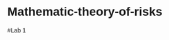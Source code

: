 # Mathematic-theory-of-risks

#Lab 1

<!DOCTYPE html>
<html lang="uk">
<head>
    <meta charset="UTF-8">
    <meta name="viewport" content="width=device-width, initial-scale=1.0">
    <title>Рішення про пікнік</title>
    <style>
        body {
            font-family: Arial, sans-serif;
            margin: 20px;
        }

        h2 {
            text-align: center;
        }

        .form-container {
            display: flex;
            justify-content: center;
            margin-bottom: 20px;
        }

        .form-container input {
            margin-right: 10px;
            padding: 5px;
        }

        canvas {
            display: block;
            margin: 0 auto;
        }

        #decision {
            text-align: center;
            margin-top: 20px;
            font-size: 18px;
            font-weight: bold;
        }
    </style>
</head>
<body>

    <h2>Рішення про пікнік: Ліс чи Місто?</h2>

    <div class="form-container">
        <div>
            <label for="probability">Ймовірність дощу (від 0 до 1):</label>
            <input type="number" id="probability" min="0" max="1" step="0.1" value="0.5">
        </div>
        <button onclick="updateGraph()">Оновити графік</button>
    </div>

    <canvas id="picnicChart" width="600" height="400"></canvas>

    <div id="decision"></div>

    <script src="https://cdn.jsdelivr.net/npm/chart.js"></script>
    <script>
        // Вихідні корисності для лісу та міста
        const forestUtilities = {
            'дуже погано': 0,
            'погано': 3,
            'посередньо': 5,
            'чудово': 8
        };

        const cityUtilities = {
            'дуже погано': 1,
            'погано': 4,
            'посередньо': 6,
            'чудово': 7
        };

        // Функція для обчислення корисності
        function calculateUtility(probability, utilityMap) {
            return utilityMap['дуже погано'] * (1 - probability) + utilityMap['чудово'] * probability;
        }

        // Створення початкового графіка
        const ctx = document.getElementById('picnicChart').getContext('2d');
        const picnicChart = new Chart(ctx, {
            type: 'line',
            data: {
                labels: [0.0, 0.1, 0.2, 0.3, 0.4, 0.5, 0.6, 0.7, 0.8, 0.9, 1.0],
                datasets: [
                    {
                        label: 'Ліс',
                        data: [],
                        borderColor: 'purple',
                        fill: false
                    },
                    {
                        label: 'Місто',
                        data: [],
                        borderColor: 'blue',
                        fill: false
                    }
                ]
            },
            options: {
                scales: {
                    x: {
                        title: {
                            display: true,
                            text: 'Ймовірність дощу'
                        }
                    },
                    y: {
                        title: {
                            display: true,
                            text: 'Корисність'
                        },
                        suggestedMin: 0,
                        suggestedMax: 10
                    }
                }
            }
        });

        // Оновлення даних графіка та рішення
        function updateGraph() {
            const probability = parseFloat(document.getElementById('probability').value);

            let forestData = [];
            let cityData = [];

            // Обчислення даних для графіка
            for (let i = 0; i <= 1; i += 0.1) {
                forestData.push(calculateUtility(i, forestUtilities));
                cityData.push(calculateUtility(i, cityUtilities));
            }

            // Оновлення даних на графіку
            picnicChart.data.datasets[0].data = forestData;
            picnicChart.data.datasets[1].data = cityData;
            picnicChart.update();

            // Обчислення рішення на основі вибраної ймовірності
            const forestUtility = calculateUtility(probability, forestUtilities);
            const cityUtility = calculateUtility(probability, cityUtilities);
            const decisionElement = document.getElementById('decision');

            if (forestUtility > cityUtility) {
                decisionElement.textContent = 'Краще піти до лісу!';
            } else if (forestUtility < cityUtility) {
                decisionElement.textContent = 'Краще залишитися в місті!';
            } else {
                decisionElement.textContent = 'Обидва варіанти однаково добрі!';
            }
        }

        // Початкове відображення графіка
        updateGraph();
    </script>

</body>
</html>

Result: 
![Image alt](https://github.com/Ingridhildy/Mathematic-theory-of-risks/blob/main/1.png)
![Image alt](https://github.com/Ingridhildy/Mathematic-theory-of-risks/blob/main/2.png)
![Image alt](https://github.com/Ingridhildy/Mathematic-theory-of-risks/blob/main/4.png)

#Lab 2

#Завдання 8:  Орендне підприємство, яке виробляє м’які куточки в великому асортименті, має можливість укласти дві різні угоди: першу угоду з фірмою в цьому ж місті, другу – з фірмою іншого міста, але з більш вигідними поставками. Можливі два варіанти прибутку при виборі першої фірми: 9000 гривень, якщо фірма буде мати змогу вкласти нову угоду, 7000 гривень , якщо це буде одинична поставка. При виборі другої фірми: 13000 гривень та 7500 гривень з урахуванням поставок. Результати та відповідні їм ймовірності наведені в таблиці. Вибрати найменш ризиковане рішення та оцінити величину ризику.
![Image alt](https://github.com/Ingridhildy/Mathematic-theory-of-risks/blob/main/Lab.2.png)


def calculate_expected_profit(probabilities, profits):
    return sum(p * profit for p, profit in zip(probabilities, profits))

def main_decision_task():
    # Дані з таблиці
    probabilities_1 = [0.7, 0.3]
    profits_1 = [9000, 7000]

    probabilities_2 = [0.4, 0.6]
    profits_2 = [13000, 7500]

    # Обчислення очікуваного прибутку
    expected_profit_1 = calculate_expected_profit(probabilities_1, profits_1)
    expected_profit_2 = calculate_expected_profit(probabilities_2, profits_2)

    print(f"Очікуваний прибуток (Фірма 1): {expected_profit_1} грн")
    print(f"Очікуваний прибуток (Фірма 2): {expected_profit_2} грн")

    if expected_profit_1 > expected_profit_2:
        print("Рекомендується вибрати Фірму 1")
    else:
        print("Рекомендується вибрати Фірму 2")

if __name__ == "__main__":
    main_decision_task()

def calculate_expected_profit(probabilities, profits):
    return sum(p * profit for p, profit in zip(probabilities, profits))

def main_decision_task():
    # Дані з таблиці
    probabilities_1 = [0.7, 0.3]
    profits_1 = [9000, 7000]

    probabilities_2 = [0.4, 0.6]
    profits_2 = [13000, 7500]

    # Обчислення очікуваного прибутку
    expected_profit_1 = calculate_expected_profit(probabilities_1, profits_1)
    expected_profit_2 = calculate_expected_profit(probabilities_2, profits_2)

    print(f"Очікуваний прибуток (Фірма 1): {expected_profit_1} грн")
    print(f"Очікуваний прибуток (Фірма 2): {expected_profit_2} грн")

    if expected_profit_1 > expected_profit_2:
        print("Рекомендується вибрати Фірму 1")
    else:
        print("Рекомендується вибрати Фірму 2")

if __name__ == "__main__":
    main_decision_task()

Result:
![Image alt](https://github.com/Ingridhildy/Mathematic-theory-of-risks/blob/main/Без%20имени.png)

#Lab.3

#Завдання 8: Користуючись концепцією корисності за Нейманом, порівняйте ефективність рішень, поданих у таблиці (прибуток у десятках тисяч доларів), якщо відомо, що функція корисності задається формулою: 
U (x) = (x + 5) ^ 2 / 15
![Image alt](https://github.com/Ingridhildy/Mathematic-theory-of-risks/blob/main/Lab.3%20(умова).png)
